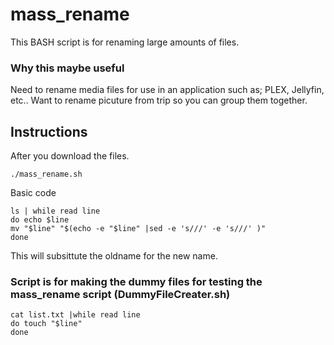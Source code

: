 # mass_rename
This BASH script is for renaming large amounts of files. 

### Why this maybe useful
Need to rename media files for use in an application such as; PLEX, Jellyfin, etc..
Want to rename picuture from trip so you can group them together.

## Instructions 
After you download the files.
```
./mass_rename.sh
```

Basic code
```
ls | while read line
do echo $line
mv "$line" "$(echo -e "$line" |sed -e 's///' -e 's///' )"
done
```
This will subsittute the oldname for the new name. 

### Script is for making the dummy files for testing the mass_rename script (DummyFileCreater.sh)
```
cat list.txt |while read line
do touch "$line"
done
```
